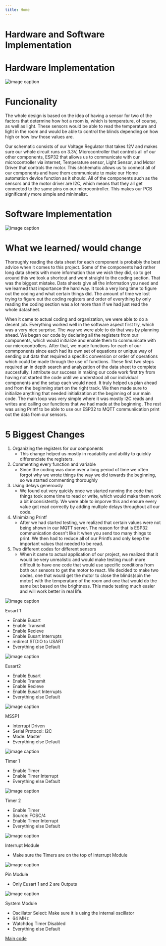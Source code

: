 ```yaml
---
title: Home 
---
```

 
# Hardware and Software Implementation

# Hardware Implementation

![image caption](https://github.com/EGR314-Team-305/Team305.github.io/blob/main/media/EGR%20314%20Team%20PCB%202.0%20UDV.png?raw=true)

# Funcionality

The whole design is based on the idea of having a sensor for two of the factors that determine how hot a room is, which is temperature, of course, as well as light. These sensors would be able to read the temperature and light in the room and would be able to control the blinds depending on how high or how low those values are. 

Our schematic consists of our Voltage Regulator that takes 12V and makes sure our whole circuit runs on 3.3V, Microcontroller that controls all of our other components, ESP32 that allows us to communicate with our microcontroller via internet, Temperature sensor, Light Sensor, and Motor Driver that controls the motor. This shchematic allows us to connect all of our components and have them communicate to make our Home automation device function as it should. All of the components such as the sensors and the motor driver are I2C, which means that they all get connected to the same pins on our microcontroller. This makes our PCB significantly more simple and minimalist. 

# Software Implementation

![image caption](https://github.com/EGR314-Team-305/Team305.github.io/blob/main/media/Software%20Proposal.png?raw=true)

# What we learned/ would change
Thoroughly reading the data sheet for each component is probably the best advice when it comes to this project. Some of the components had rather long data sheets with more information than we wish they did, so to get around this we took a shortcut and went straight to the coding section. That was the biggest mistake. Data sheets give all the information you need and we learned that importance the hard way. It took a very long time to figure out the coding and what certain things did. The amount of time we lost trying to figure out the coding registers and order of everything by only reading the coding section was a lot more than if we had just read the whole datasheet. 

When it came to actual coding and organization, we were able to do a decent job. Everything worked well in the software aspect first try, which was a very nice surprise. The way we were able to do that was by planning ahead. We began our code by declaring all the registers from our components, which would initialize and enable them to communicate with our microcontrollers. After that, we made functions for each of our commponents since each had its own set of equations or unique way of sending out data that required a specific conversion or order of operations which could be made through the use of functions. These first two steps required an in depth search and analyzation of the data sheet to complete succesfully. I attribute our success in making our code work first try from having not started the code until we understood all our individual components and the setup each would need. It truly helped us plan ahead and from the beginning start on the right track. We then made sure to initialize anything that needed initialization at the beginning of our main code. The main loop was very simple where it was mostly I2C reads and writes and calling our functions that we had made at the beginning. The rest was using Printf to be able to use our ESP32 to MQTT communiication print out the data from our sensors.

# 5 Biggest Changes
1. Organizing the registers for our components
   * This change helped us mostly in readabilty and ability to quickly differenciate the registers.
2. Commenting every function and variable
   * Since the coding was done over a long period of time we often forgot why we wrote things the way we did towards the beginning, so we started commenting thoroughly
3. Using delays generously
   * We found out very quickly once we started running the code that things took some time to read or write, which would make them work a bit inconsistently. We were able to imporve this and ensure every value got read correctly by adding multiple delays throughout all our code.
4. Minimizing Printf
   * After we had started testing, we realized that certain values were not being shown in our MQTT server. The reason for that is ESP32 communication doesn't like it when you send too many things to print. We then had to reduce all of our Printfs and only keep the important values that needed to be read.
5. Two different codes for different sensors
   * When it came to actual application of our project, we realized that it would be very unrealistic and would make testing much more difficult to have one code that would use specific conditions from both our sensors to get the motor to react. We decided to make two codes, one that would get the motor to close the blinds(spin the motor) with the temperature of the room and one that would do the same but based on the brightness. This made testing much easier and will work better in real life.
  
     
![image caption](https://github.com/EGR314-Team-305/Team305.github.io/blob/main/media/MPLABX-MCC-EUSART1.png?raw=true)

Eusart 1
* Enable Eusart
* Enable Transmit
* Enable Recieve
* Enable Eusart Interrupts
* redirect STDIO to USART
* Everything else Default
  

![image caption](https://github.com/EGR314-Team-305/Team305.github.io/blob/main/media/MPLABX-MCC-EUSART2.png?raw=true)

Eusart2
* Enable Eusart
* Enable Transmit
* Enable Recieve
* Enable Eusart Interrupts
* Everything else Default


![image caption](https://github.com/EGR314-Team-305/Team305.github.io/blob/main/media/MPLABX-MCC-MSSP1.png?raw=true)

MSSP1
* Interrupt Driven
* Serial Protocol: I2C
* Mode: Master
* Everything else Default
  

![image caption](https://github.com/EGR314-Team-305/Team305.github.io/blob/main/media/MPLABX-MCC-TMR1.png?raw=true)

Timer 1
* Enable Timer
* Enable Timer Interrupt
* Everything else Default


![image caption](https://github.com/EGR314-Team-305/Team305.github.io/blob/main/media/MPLABX-MCC-TMR2.png?raw=true)

Timer 2
* Enable Timer
* Source: FOSC/4
* Enable Timer Interrupt
* Everything else Default


![image caption](https://github.com/EGR314-Team-305/Team305.github.io/blob/main/media/MPLABX-MCC-Interrupt%20Module.png?raw=true)

Interrupt Module
* Make sure the Timers are on the top of Interrupt Module


![image caption](https://github.com/EGR314-Team-305/Team305.github.io/blob/main/media/MPLABX-MCC-Pin%20Module.png?raw=true)

Pin Module
* Only Eusart 1 and 2 are Outputs


![image caption](https://github.com/EGR314-Team-305/Team305.github.io/blob/main/media/MPLABX-MCC-System%20Module.png?raw=true)

System Module
* Oscillator Select: Make sure it is using the internal oscillator
* 64 MHz
* Watchdog Timer Disabled
* Everything else Default

[Main code](https://github.com/EGR314-Team-305/Team305.github.io/blob/main/Code/mainc.md)


